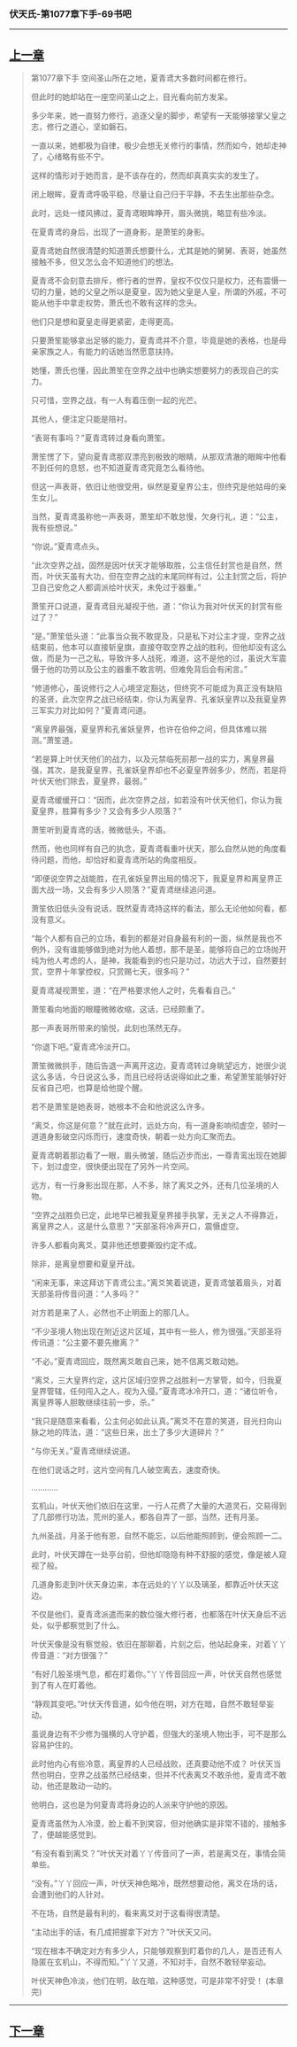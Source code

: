 ### 伏天氏-第1077章下手-69书吧

--------
[上一章](./f090b851c6087f4cb707710f29074184.md)
--------


>
>
>
>第1077章下手
>空间圣山所在之地，夏青鸢大多数时间都在修行。
>
>但此时的她却站在一座空间圣山之上，目光看向前方发呆。
>
>多少年来，她一直努力修行，追逐父皇的脚步，希望有一天能够接掌父皇之志，修行之道心，坚如磐石。
>
>一直以来，她都极为自律，极少会想无关修行的事情，然而如今，她却走神了，心绪略有些不宁。
>
>这样的情形对于她而言，是不该存在的，然而却真真实实的发生了。
>
>闭上眼眸，夏青鸢呼吸平稳，尽量让自己归于平静，不去生出那些杂念。
>
>此时，远处一缕风拂过，夏青鸢眼眸睁开，眉头微挑，略显有些冷淡。
>
>在夏青鸢的身后，出现了一道身影，是萧笙的身影。
>
>夏青鸢她自然很清楚的知道萧氏想要什么，尤其是她的舅舅、表哥，她虽然接触不多，但又怎么会不知道他们的想法。
>
>夏青鸢不会刻意去排斥，修行者的世界，皇权不仅仅只是权力，还有震慑一切的力量，她的父皇之所以是夏皇，因为她父皇是人皇，所谓的外戚，不可能从他手中拿走权势，萧氏也不敢有这样的念头。
>
>他们只是想和夏皇走得更紧密，走得更高。
>
>只要萧笙能够拿出足够的能力，夏青鸢并不介意，毕竟是她的表格，也是母亲家族之人，有能力的话她当然愿意扶持。
>
>她懂，萧氏也懂，因此萧笙在空界之战中也确实想要努力的表现自己的实力。
>
>只可惜，空界之战，有一人有着压倒一起的光芒。
>
>其他人，便注定只能是陪衬。
>
>“表哥有事吗？”夏青鸢转过身看向萧笙。
>
>萧笙愣了下，望向夏青鸢那双漂亮到极致的眼睛，从那双清澈的眼眸中他看不到任何的息怒，也不知道夏青鸢究竟怎么看待他。
>
>但这一声表哥，依旧让他很受用，纵然是夏皇界公主，但终究是他姑母的亲生女儿。
>
>当然，夏青鸢虽称他一声表哥，萧笙却不敢怠慢，欠身行礼，道：“公主，我有些想说。”
>
>“你说。”夏青鸢点头。
>
>“此次空界之战，固然是因叶伏天才能够取胜，公主信任封赏也是自然，然而，叶伏天虽有大功，但在空界之战的末尾同样有过，公主封赏之后，将护卫自己安危之人都调派给叶伏天，未免过于器重。”
>
>萧笙开口说道，夏青鸢目光凝视于他，道：“你认为我对叶伏天的封赏有些过了？”
>
>“是。”萧笙低头道：“此事当众我不敢提及，只是私下对公主才提，空界之战结束前，他本可以直接斩皇旗，直接夺取空界之战的胜利，但他却没有这么做，而是为一己之私，导致许多人战死，难道，这不是他的过，虽说大军震慑于他的功劳以及公主的器重不敢言明，但难免背后会有闲言。”
>
>“修道修心，虽说修行之人心境坚定豁达，但终究不可能成为真正没有缺陷的圣贤，此次空界之战已经结束，你认为离皇界、孔雀妖皇界以及我夏皇界三军实力对比如何？”夏青鸢问道。
>
>“离皇界最强，夏皇界和孔雀妖皇界，也许在伯仲之间，但具体难以揣测。”萧笙道。
>
>“若是算上叶伏天他们的战力，以及元禁临死前那一战的实力，离皇界最强，其次，是我夏皇界，孔雀妖皇界却也不必夏皇界弱多少，然而，若是将叶伏天他们除去，夏皇界，最弱。”
>
>夏青鸢缓缓开口：“因而，此次空界之战，如若没有叶伏天他们，你认为我夏皇界，胜算有多少？又会有多少人陨落？”
>
>萧笙听到夏青鸢的话，微微低头，不语。
>
>然而，他也同样有自己的执念，夏青鸢看重叶伏天，那么自然从她的角度看待问题，而他，却恰好和夏青鸢所站的角度相反。
>
>“即便说空界之战能胜，在孔雀妖皇界出局的情况下，我夏皇界和离皇界正面大战一场，又会有多少人陨落？”夏青鸢继续追问道。
>
>萧笙依旧低头没有说话，既然夏青鸢持这样的看法，那么无论他如何看，都没有意义。
>
>“每个人都有自己的立场，看到的都是对自身最有利的一面，纵然是我也不例外，没有谁能够做到绝对为他人着想，那不是圣，能够将自己的立场抛开纯为他人考虑的人，是神，我能看到的也只是功过，功远大于过，自然要封赏，空界十年掌控权，只赏赐七天，很多吗？”
>
>夏青鸢凝视萧笙，道：“在严格要求他人之时，先看看自己。”
>
>萧笙看向地面的眼瞳微微收缩，这话，已经颇重了。
>
>那一声表哥所带来的愉悦，此刻也荡然无存。
>
>“你退下吧。”夏青鸢冷淡开口。
>
>萧笙微微拱手，随后告退一声离开这边，夏青鸢转过身眺望远方，她很少说这么多话，今日说这么多，而且已经将话说得如此之重，希望萧笙能够好好反省自己吧，也算是给他提个醒。
>
>若不是萧笙是她表哥，她根本不会和他说这么许多。
>
>“离爻，你这是何意？”就在此时，远处方向，有一道身影响彻虚空，顿时一道道身影破空闪烁而行，速度奇快，朝着一处方向汇聚而去。
>
>夏青鸢朝着那边看了一眼，眉头微皱，随后迈步而出，一尊青鸾出现在她脚下，划过虚空，很快便出现在了另外一片空间。
>
>远方，有一行身影出现在那，人不多，除了离爻之外，还有几位圣境的人物。
>
>“空界之战胜负已定，此地早已被我夏皇界接手执掌，无关之人不得靠近，离皇界之人，这是什么意思？”天部圣将冷声开口，震慑虚空。
>
>许多人都看向离爻，莫非他还想要撕毁约定不成。
>
>除非，是离皇想要和夏皇开战。
>
>“闲来无事，来这拜访下青鸢公主。”离爻笑着说道，夏青鸢皱着眉头，对着天部圣将传音问道：“人多吗？”
>
>对方若是来了人，必然也不止明面上的那几人。
>
>“不少圣境人物出现在附近这片区域，其中有一些人，修为很强。”天部圣将传讯道：“公主要不要先撤离？”
>
>“不必。”夏青鸢回应，既然离爻敢自己来，她不信离爻敢动她。
>
>“离爻，三大皇界约定，这片区域归空界之战胜利一方掌管，如今，归我夏皇界管辖，任何闯入之人，视为入侵。”夏青鸢冰冷开口，道：“诸位听令，离皇界等人胆敢继续往前一步，杀。”
>
>“我只是随意来看看，公主何必如此认真。”离爻不在意的笑道，目光扫向山脉之地的阵法，道：“这些日来，出土了多少大道碎片？”
>
>“与你无关。”夏青鸢继续说道。
>
>在他们说话之时，这片空间有几人破空离去，速度奇快。
>
>…………
>
>玄机山，叶伏天他们依旧在这里，一行人花费了大量的大道灵石，交易得到了几部修行功法，荒州的圣人，都各自弄了一部，当然，还有月圣。
>
>九州圣战，月圣于他有恩，自然不能忘，以后他能照顾到，便会照顾一二。
>
>此时，叶伏天蹲在一处亭台前，但他却隐隐有种不舒服的感觉，像是被人窥视了般。
>
>几道身影走到叶伏天身边来，本在远处的丫丫以及璃圣，都靠近叶伏天这边。
>
>不仅是他们，夏青鸢派遣而来的数位强大修行者，也都落在叶伏天身后不远处，似乎都察觉到了什么。
>
>叶伏天像是没有察觉般，依旧在那聊着，片刻之后，他站起身来，对着丫丫传音道：“对方很强？”
>
>“有好几股圣境气息，都在盯着你。”丫丫传音回应一声，叶伏天自然也感觉到了有人在盯着他。
>
>“静观其变吧。”叶伏天传音道，如今他在明，对方在暗，自然不敢轻举妄动。
>
>虽说身边有不少修为强横的人守护着，但强大的圣境人物出手，可不是那么容易护住的。
>
>此时他内心有些冷意，离皇界的人已经战败，还真要动他不成？
>叶伏天当然也明白，空界之战虽然已经结束，但并不代表离爻不敢杀他，夏青鸢不敢动，他还是敢动一动的。
>
>他明白，这也是为何夏青鸢将身边的人派来守护他的原因。
>
>夏青鸢虽然为人冷漠，脸上看不到笑容，但对他确实是非常不错的，接触多了，便越能感觉到。
>
>“有没有看到离爻？”叶伏天对着丫丫传音问了一声，若是离爻在，事情会简单些。
>
>“没有。”丫丫回应一声，叶伏天神色略冷，既然想要动他，离爻在场的话，会遭到他们的人针对。
>
>不在场，自然是最有利的，看来离爻对于这看得很清楚。
>
>“主动出手的话，有几成把握拿下对方？”叶伏天又问。
>
>“现在根本不确定对方有多少人，只能够观察到盯着你的几人，是否还有人隐匿在玄机山，不得而知。”丫丫又道，不知对手，自然不敢轻举妄动。
>
>叶伏天神色冷淡，他们在明，敌在暗，这种感觉，可是非常不好受！
>(本章完)
>
>

--------
[下一章](./ea2abcbc0d514d6707a67f948c583ddb.md)
--------
